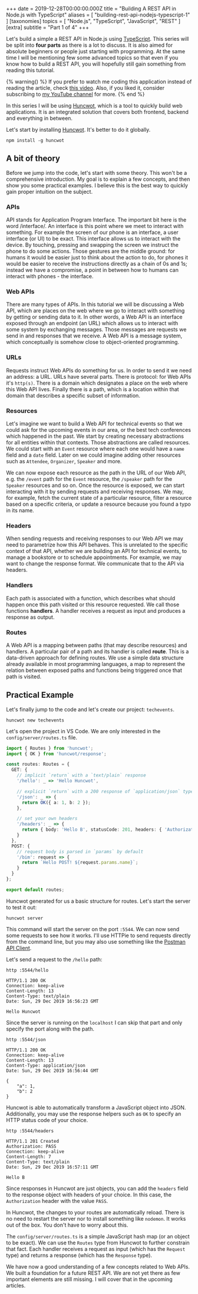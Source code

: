 +++
date = 2019-12-28T00:00:00.000Z
title = "Building A REST API in Node.js with TypeScript"
aliases = [
  "building-rest-api-nodejs-typescript-1"
]
[taxonomies]
topics = [ "Node.js", "TypeScript", "JavaScript", "REST" ]
[extra]
subtitle = "Part 1 of 4"
+++

Let's build a simple a REST API in Node.js using [TypeScript](https://www.typescriptlang.org/). This series will be split into **four parts** as there is a lot to discuss. It is also aimed for absolute beginners or people just starting with programming. At the same time I will be mentioning few some advanced topics so that even if you know how to build a REST API, you will hopefully still gain something from reading this tutorial.

{% warning() %}
If you prefer to watch me coding this application instead of reading the article, check [this video](https://www.youtube.com/watch?v=AqanhZQJfrw). Also, if you liked it, consider subscribing to <a href="https://www.youtube.com/zaiste">my YouTube channel</a> for more.
{% end %}

In this series I will be using [Huncwot](https://github.com/huncwotjs/huncwot), which is a tool to quickly build web applications. It is an integrated solution that covers both frontend, backend and everything in between.

Let's start by installing [Huncwot](https://github.com/huncwotjs/huncwot). It's better to do it globally.

```shell
npm install -g huncwot
```

## A bit of theory

Before we jump into the code, let's start with some theory. This won't be a comprehensive introduction. My goal is to explain a few concepts, and then show you some practical examples. I believe this is the best way to quickly gain proper intuition on the subject.

### APIs

API stands for Application Program Interface. The important bit here is the word /interface/. An interface is this point where we meet to interact with something. For example the screen of our phone is an interface, a user interface (or UI) to be exact. This interface allows us to interact with the device. By touching, pressing and swapping the screen we instruct the phone to do some actions. Those gestures are the middle ground: for humans it would be easier just to think about the action to do, for phones it would be easier to receive the instructions directly as a chain of 0s and 1s; instead we have a compromise, a point in between how to humans can interact with phones - the interface.

### Web APIs

There are many types of APIs. In this tutorial we will be discussing a Web API, which are places on the web where we go to interact with something by getting or sending data to it. In other words, a Web API is an interface exposed through an endpoint (an URL) which allows us to interact with some system by exchanging messages. Those messages are requests we send in and responses that we receive. A Web API is a message system, which conceptually is somehow close to object-oriented programming.

### URLs

Requests instruct Web APIs do something for us. In order to send it we need an address: a URL. URLs have several parts. There is protocol: for Web APIs it's `http(s)`. There is a domain which designates a place on the web where this Web API lives. Finally there is a path, which is a location within that domain that describes a specific subset of information.

### Resources

Let's imagine we want to build a Web API for technical events so that we could ask for the upcoming events in our area, or the best tech conferences which happened in the past. We start by creating necessary abstractions for all entities within that contexts. Those abstractions are called resources. We could start with an `Event` resource where each one would have a `name` field and a `date` field. Later on we could imagine adding other resources such as `Attendee`, `Organizer`, `Speaker` and more.

We can now expose each resource as the path in the URL of our Web API, e.g. the `/event` path for the `Event` resource, the `/speaker` path for the `Speaker` resources and so on. Once the resource is exposed, we can start interacting with it by sending requests and receiving responses. We may, for example, fetch the current state of a particular resource, filter a resource based on a specific criteria, or update a resource because you found a typo in its name.

### Headers

When sending requests and receiving responses to our Web API we may need to parametrize how this API behaves. This is unrelated to the specific context of that API, whether we are building an API for technical events, to manage a bookstore or to schedule appointments. For example, we may want to change the response format. We communicate that to the API via headers.

### Handlers

Each path is associated with a function, which describes what should happen once this path visited or this resource requested. We call those functions **handlers**. A handler receives a request as input and produces a response as output.

### Routes

A Web API is a mapping between paths (that may describe resources) and handlers. A particular pair of a path and its handler is called **route**. This is a data-driven approach for defining routes. We use a simple data structure already available in most programming languages, a map to represent the relation between exposed paths and functions being triggered once that path is visited.

## Practical Example

Let's finally jump to the code and let's create our project: `techevents`.

```shell
huncwot new techevents
```

Let's open the project in VS Code. We are only interested in the `config/server/routes.ts` file.

```typescript
import { Routes } from 'huncwot';
import { OK } from 'huncwot/response';

const routes: Routes = {
  GET: {
    // implicit `return` with a `text/plain` response
    '/hello': _ => 'Hello Huncwot',

    // explicit `return` with a 200 response of `application/json` type
    '/json': _ => {
      return OK({ a: 1, b: 2 });
    },

    // set your own headers
    '/headers': _ => {
      return { body: 'Hello B', statusCode: 201, headers: { 'Authorization': 'PASS' } };
    }
  },
  POST: {
    // request body is parsed in `params` by default
    '/bim': request => {
      return `Hello POST! ${request.params.name}`;
    }
  }
};

export default routes;
```

Huncwot generated for us a basic structure for routes. Let's start the server to test it out:

```
huncwot server
```

This command will start the server on the port `:5544`. We can now send some requests to see how it works. I'll use HTTPie to send requests directly from the command line, but you may also use something like the [Postman API Client](https://www.typescriptlang.org/).

Let's send a request to the `/hello` path:

```
http :5544/hello
```
```
HTTP/1.1 200 OK
Connection: keep-alive
Content-Length: 13
Content-Type: text/plain
Date: Sun, 29 Dec 2019 16:56:23 GMT

Hello Huncwot
```

Since the server is running on the `localhost` I can skip that part and only specify the port along with the path.

```
http :5544/json
```
```
HTTP/1.1 200 OK
Connection: keep-alive
Content-Length: 13
Content-Type: application/json
Date: Sun, 29 Dec 2019 16:56:44 GMT

{
    "a": 1,
    "b": 2
}
```

Huncwot is able to automatically transform a JavaScript object into JSON. Additionally, you may use the response helpers such as `OK` to specify an HTTP status code of your choice.

```
http :5544/headers
```
```{2}
HTTP/1.1 201 Created
Authorization: PASS
Connection: keep-alive
Content-Length: 7
Content-Type: text/plain
Date: Sun, 29 Dec 2019 16:57:11 GMT

Hello B
```

Since responses in Huncwot are just objects, you can add the `headers` field to the response object with headers of your choice. In this case, the `Authorization` header with the value `PASS`.

In Huncwot, the changes to your routes are automatically reload. There is no need to restart the server nor to install something like `nodemon`. It works out of the box. You don't have to worry about this.

The `config/server/routes.ts` is a simple JavaScript hash map (or an object to be exact). We can use the `Routes` type from Huncwot to further constrain that fact. Each handler receives a request as input (which has the `Request` type) and returns a response (which has the `Response` type).

We have now a good understanding of a few concepts related to Web APIs. We built a foundation for a future REST API. We are not yet there as few important elements are still missing. I will cover that in the upcoming articles.



